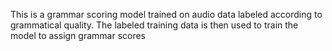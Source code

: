 This is a grammar scoring model trained on audio data labeled according to grammatical quality. The labeled training data is then used to train the model to assign grammar scores
